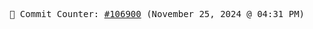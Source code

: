 <p align="center">
    <samp>
        📮 Commit Counter: <a href="https://github.com/Javascript-void0/Javascript-void0/commits/main">#106900</a> (November 25, 2024 @ 04:31 PM)
    </samp>
</p>